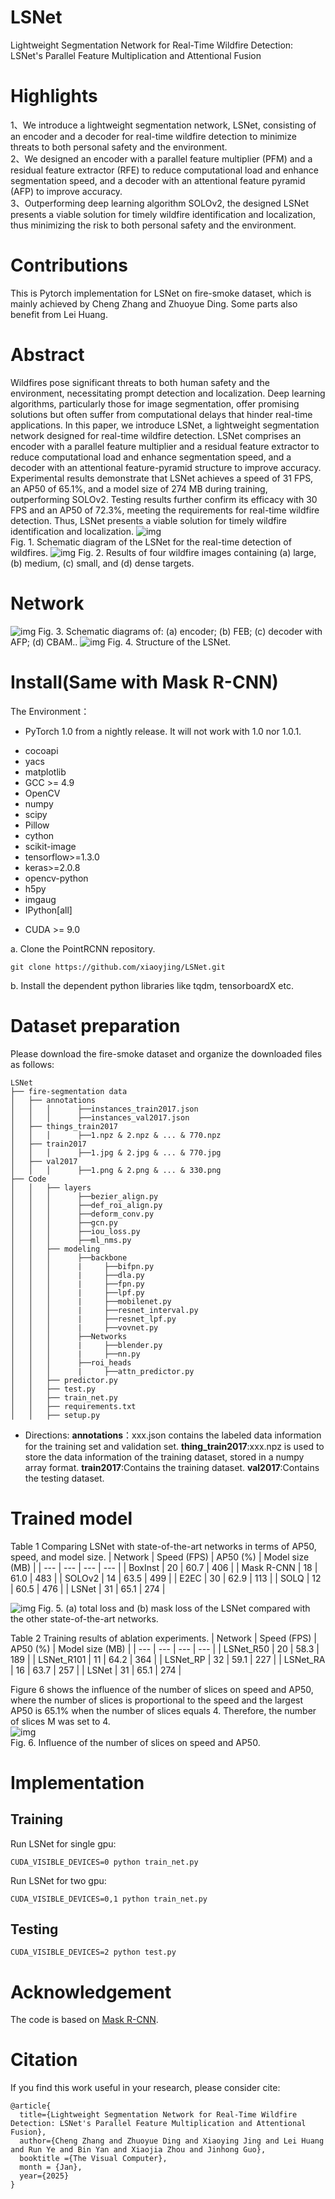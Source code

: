 # LSNet
Lightweight Segmentation Network for Real-Time Wildfire Detection: LSNet's Parallel Feature Multiplication and Attentional Fusion
# Highlights
1、We introduce a lightweight segmentation network, LSNet, consisting of an encoder and a decoder for real-time wildfire detection to minimize threats to both personal safety and the environment.\
2、We designed an encoder with a parallel feature multiplier (PFM) and a residual feature extractor (RFE) to reduce computational load and enhance segmentation speed, and a decoder with an attentional feature pyramid (AFP) to improve accuracy.\
3、Outperforming deep learning algorithm SOLOv2, the designed LSNet presents a viable solution for timely wildfire identification and localization, thus minimizing the risk to both personal safety and the environment.
# Contributions
This is Pytorch implementation for LSNet on fire-smoke dataset, which is mainly achieved by Cheng Zhang and Zhuoyue Ding. Some parts also benefit from Lei Huang.
# Abstract
Wildfires pose significant threats to both human safety and the environment, necessitating prompt detection and localization. Deep learning algorithms, particularly those for image segmentation, offer promising solutions but often suffer from computational delays that hinder real-time applications. In this paper, we introduce LSNet, a lightweight segmentation network designed for real-time wildfire detection. LSNet comprises an encoder with a parallel feature multiplier and a residual feature extractor to reduce computational load and enhance segmentation speed, and a decoder with an attentional feature-pyramid structure to improve accuracy. Experimental results demonstrate that LSNet achieves a speed of 31 FPS, an AP50 of 65.1%, and a model size of 274 MB during training, outperforming SOLOv2. Testing results further confirm its efficacy with 30 FPS and an AP50 of 72.3%, meeting the requirements for real-time wildfire detection. Thus, LSNet presents a viable solution for timely wildfire identification and localization.
![img](https://github.com/xiaoyjing/LSNet/blob/master/img/1.png)\
Fig. 1. Schematic diagram of the LSNet for the real-time detection of wildfires.
![img](https://github.com/xiaoyjing/LSNet/blob/master/img/3.png)
Fig. 2. Results of four wildfire images containing (a) large, (b) medium, (c) small, and (d) dense targets.
# Network
![img](https://github.com/xiaoyjing/LSNet/blob/master/img/4.png)
Fig. 3. Schematic diagrams of: (a) encoder; (b) FEB; (c) decoder with AFP; (d) CBAM..
![img](https://github.com/xiaoyjing/LSNet/blob/master/img/2.png)
Fig. 4. Structure of the LSNet.
# Install(Same with Mask R-CNN)
The Environment：

- PyTorch 1.0 from a nightly release. It will not work with 1.0 nor 1.0.1. 
* cocoapi
* yacs
* matplotlib
* GCC >= 4.9
* OpenCV
* numpy
* scipy
* Pillow
* cython
* scikit-image
* tensorflow>=1.3.0
* keras>=2.0.8
* opencv-python
* h5py
* imgaug
* IPython[all]
+ CUDA >= 9.0

a. Clone the PointRCNN repository.
```
git clone https://github.com/xiaoyjing/LSNet.git
```
b. Install the dependent python libraries like tqdm, tensorboardX  etc.
# Dataset preparation
Please download the fire-smoke dataset and organize the downloaded files as follows:
```
LSNet
├── fire-segmentation data
│   ├── annotations
│   │   │      ├──instances_train2017.json
│   │   │      ├──instances_val2017.json
│   ├── things_train2017
│   │   │      ├──1.npz & 2.npz & ... & 770.npz
│   ├── train2017
│   │   │      ├──1.jpg & 2.jpg & ... & 770.jpg
│   ├── val2017
│   │   │      ├──1.png & 2.png & ... & 330.png
├── Code
│   │   ├── layers
│   │   │      ├──bezier_align.py
│   │   │      ├──def_roi_align.py
│   │   │      ├──deform_conv.py
│   │   │      ├──gcn.py
│   │   │      ├──iou_loss.py
│   │   │      ├──ml_nms.py
│   │   ├── modeling
│   │   │      ├──backbone
│   │   │      |     ├──bifpn.py
│   │   │      |     ├──dla.py
│   │   │      |     ├──fpn.py
│   │   │      |     ├──lpf.py
│   │   │      |     ├──mobilenet.py
│   │   │      |     ├──resnet_interval.py
│   │   │      |     ├──resnet_lpf.py
│   │   │      |     ├──vovnet.py
│   │   │      ├──Networks
│   │   │      |     ├──blender.py
│   │   │      |     ├──nn.py
│   │   │      ├──roi_heads
│   │   │      |     ├──attn_predictor.py
│   │   ├── predictor.py
│   │   ├── test.py
│   │   ├── train_net.py
│   │   ├── requirements.txt
│   │   ├── setup.py
```
* Directions: **annotations**：xxx.json contains the labeled data information for the training set and validation set.
  **thing_train2017**:xxx.npz is used to store the data information of the training dataset, stored in a numpy array format.
  **train2017**:Contains the training dataset.
  **val2017**:Contains the testing dataset.
# Trained model
Table 1 Comparing LSNet with state-of-the-art networks in terms of AP50, speed, and model size.
| Network | Speed (FPS) | AP50 (%) | Model size (MB) |
| --- | --- | --- | --- |
| BoxInst | 20 | 60.7 | 406 |
| Mask R-CNN | 18 | 61.0 | 483 |
| SOLOv2 | 14 | 63.5 | 499 |
| E2EC | 30 | 62.9 | 113 |
| SOLQ | 12 | 60.5 | 476 |
| LSNet | 31 | 65.1 | 274 |

![img](https://github.com/xiaoyjing/LSNet/blob/master/img/5.png)
Fig. 5. (a) total loss and (b) mask loss of the LSNet compared with the other state-of-the-art networks.

Table 2 Training results of ablation experiments.
| Network | Speed (FPS) | AP50 (%) | Model size (MB) |
| --- | --- | --- | --- |
| LSNet_R50 | 20 | 58.3 | 189 |
| LSNet_R101 | 11 | 64.2 | 364 |
| LSNet_RP | 32 | 59.1 | 227 |
| LSNet_RA | 16 | 63.7 | 257 |
| LSNet | 31 | 65.1 | 274 |

Figure 6 shows the influence of the number of slices on speed and AP50, where the number of slices is proportional to the speed and the largest AP50 is 65.1% when the number of slices equals 4. Therefore, the number of slices M was set to 4.\
![img](https://github.com/xiaoyjing/LSNet/blob/master/img/6.png)\
Fig. 6. Influence of the number of slices on speed and AP50.
# Implementation
## Training
Run LSNet for single gpu:
```
CUDA_VISIBLE_DEVICES=0 python train_net.py
```
Run LSNet for two gpu:
```
CUDA_VISIBLE_DEVICES=0,1 python train_net.py
```
## Testing
```
CUDA_VISIBLE_DEVICES=2 python test.py
```
# Acknowledgement
The code is based on [Mask R-CNN](https://gitcode.com/gh_mirrors/ma/maskrcnn-benchmark/tree/main).
# Citation
If you find this work useful in your research, please consider cite:
```
@article{
  title={Lightweight Segmentation Network for Real-Time Wildfire Detection: LSNet's Parallel Feature Multiplication and Attentional Fusion},
  author={Cheng Zhang and Zhuoyue Ding and Xiaoying Jing and Lei Huang and Run Ye and Bin Yan and Xiaojia Zhou and Jinhong Guo},
  booktitle ={The Visual Computer},
  month = {Jan},
  year={2025}
}
```
